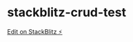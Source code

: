 # stackblitz-crud-test

[Edit on StackBlitz ⚡️](https://stackblitz.com/edit/stackblitz-starters-npnrdy)